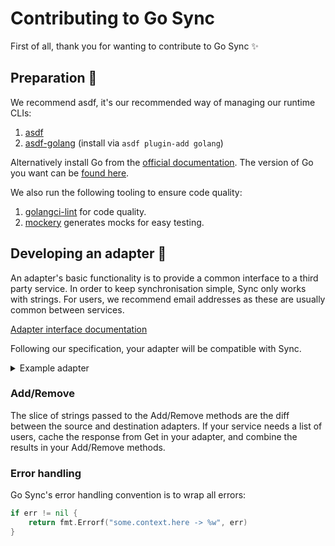 # Contributing to Go Sync

First of all, thank you for wanting to contribute to Go Sync ✨

## Preparation 🍳
We recommend asdf, it's our recommended way of managing our runtime CLIs:

1. [asdf](https://asdf-vm.com/)
2. [asdf-golang](https://github.com/kennyp/asdf-golang) (install via `asdf plugin-add golang`)

Alternatively install Go from the [official documentation](https://go.dev/doc/install).
The version of Go you want can be [found here](https://github.com/ovotech/go-sync/blob/main/go.mod#L3).

We also run the following tooling to ensure code quality:

1. [golangci-lint](https://golangci-lint.run/) for code quality.
2. [mockery](https://github.com/vektra/mockery) generates mocks for easy testing.

## Developing an adapter 🔌
An adapter's basic functionality is to provide a common interface to a third party service. In order to keep 
synchronisation simple, Sync only works with strings. For users, we recommend email addresses as these are usually 
common between services.

[Adapter interface documentation](https://pkg.go.dev/github.com/ovotech/go-sync/pkg/ports#Adapter)

Following our specification, your adapter will be compatible with Sync.

<details>
<summary>Example adapter</summary>

```go
package myadapter

import (
	"context"
	"errors"
	"fmt"
)

var ErrNotImplemented = errors.New("not implemented")

type MyAdapter struct {}

func New() *MyAdapter {
	return &MyAdapter{}
}

func (m *MyAdapter) Get() ([]string, error) {
	return nil, fmt.Errorf("myadapter.get -> %w", ErrNotImplemented)
}

func (m *MyAdapter) Add(_ context.Context, _ []string) error {
	return fmt.Errorf("myadapter.add -> %w", ErrNotImplemented)
}

func (m *MyAdapter) Remove(_ context.Context, _ []string) error {
	return fmt.Errorf("myadapter.remove -> %w", ErrNotImplemented)
}
```
</details>

### Add/Remove
The slice of strings passed to the Add/Remove methods are the diff between the source and destination adapters. If your
service needs a list of users, cache the response from Get in your adapter, and combine the results in your Add/Remove
methods.

### Error handling
Go Sync's error handling convention is to wrap all errors:
```go
if err != nil {
    return fmt.Errorf("some.context.here -> %w", err)	
}
```

